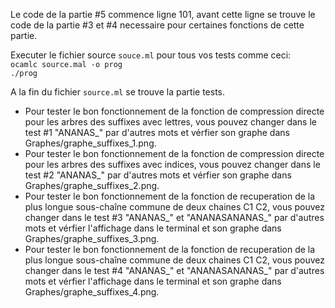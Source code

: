 Le code de la partie #5 commence ligne 101, avant cette ligne se trouve le code de la partie #3 et #4 necessaire pour certaines fonctions de cette partie.

Executer le fichier source `souce.ml` pour tous vos tests comme ceci:  
    `ocamlc source.mal -o prog`  
    `./prog`

A la fin du fichier `source.ml` se trouve la partie tests.
- Pour tester le bon fonctionnement de la fonction de compression directe pour les arbres des suffixes
  avec lettres, vous pouvez changer dans le test #1 "ANANAS_" par d'autres mots et vérfier son graphe dans Graphes/graphe_suffixes_1.png.
- Pour tester le bon fonctionnement de la fonction de compression directe pour les arbres des suffixes
  avec indices, vous pouvez changer dans le test #2 "ANANAS_" par d'autres mots et vérfier son graphe dans Graphes/graphe_suffixes_2.png.
- Pour tester le bon fonctionnement de la fonction de recuperation de la plus longue sous-chaîne
  commune de deux chaines C1 C2, vous pouvez changer dans le test #3 "ANANAS_" et "ANANASANANAS_" par d'autres mots et vérfier l'affichage dans le terminal et son graphe dans Graphes/graphe_suffixes_3.png.
- Pour tester le bon fonctionnement de la fonction de recuperation de la plus longue sous-chaîne
  commune de deux chaines C1 C2, vous pouvez changer dans le test #4 "ANANAS_" et "ANANASANANAS_" par d'autres mots et vérfier l'affichage dans le terminal et son graphe dans Graphes/graphe_suffixes_4.png.
